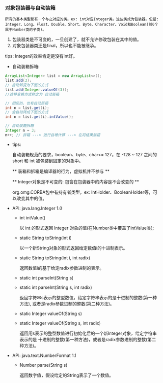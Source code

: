 ### 对象包装器与自动装箱
    所有的基本类型都有一个与之对应的类。ex: int对应Integer类。这些类成为包装器。包括:
    Integer、Long、Float、Double、Short、Byte、Character、Void和Boolean(前6个属于Number类的子类)。

1. 包装器类是不可变的，一旦创建了，就不允许修改包装在其中的值。
2. 对象包装器类还是final，所以也不能被继承。

tips: Integer的效率肯定是没有int好。

* 自动装箱拆箱:

```java
ArrayList<Integer> list = new ArrayList<>();
list.add(3); 
// 自动转变为下面的方式
list.add(Integer.valueOf(3));
//这种变换方式称之为 自动装箱

// 相反的，也有自动拆箱
int n = list.get(i);
// 会自动转成下面的方式
int n = list.get(i).intValue();

// 自动装箱拆箱
Integer n = 3;
n++; // 拆箱 ---> 进行自增计算 ---> 在将结果装箱
```

* tips:

    自动装箱规范的要求，boolean、byte、char<= 127，在 -128 ~ 127 之间的 short 和
    int 被包装到固定的对象中。

    ** 装箱和拆箱是编译器的行为，虚拟机并不参与 **

    ** Integer对象是不可变的: 包含在包装器中的内容是不会改变的 **

    org.omg.CORBA包中有持有者类型，ex: IntHolder、BooleanHolder等，可以改变其中的值。

* API: java.lang.Integer 1.0
    
    * int intValue()
        
        以 int 的形式返回 Integer 对象的值(在Number类中覆盖了intValue类);

    * static String toString(int i)

        以一个新String对象的形式返回给定数值i的十进制表示。

    * static String toString(int i, int radix)
    
        返回数值i的基于给定radix参数进制的表示。

    * static int parseInt(String s)
    * static int parseInt(String s, int radix)

        返回字符串s表示的整型数值，给定字符串表示的是十进制的整数(第一种方法),
        或者是radix参数进制的整数(第二种方法)。

    * static Integer valueOf(String s)
    * static Integer valueOf(String s, int radix)

        返回用s表示的整型数值进行初始化后的一个新Integer对象，给定字符串表示的是
        十进制的整数(第一种方法)，或者是radix参数进制的整数(第二种方法)。

* API: java.text.NumberFormat 1.1 

    * Number parse(String s)

        返回数字值，假设给定的String表示了一个数值。
